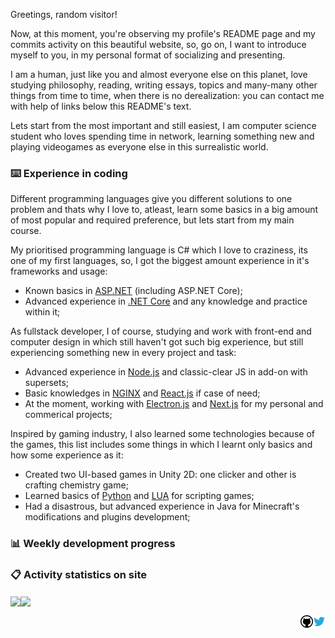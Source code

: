 Greetings, random visitor!

Now, at this moment, you're observing my profile's README page and my commits activity on this beautiful website, so, go on, I want to introduce myself to you, in my personal format of socializing and presenting.

I am a human, just like you and almost everyone else on this planet, love studying philosophy, reading, writing essays, topics and many-many other things from time to time, when there is no derealization: you can contact me with help of links below this README's text.

Lets start from the most important and still easiest, I am computer science student who loves spending time in network, learning something new and playing videogames as everyone else in this surrealistic world.

### ⌨️ Experience in coding

Different programming languages give you different solutions to one problem and thats why I love to, atleast, learn some basics in a big amount of most popular and required preference, but lets start from my main course.

My prioritised programming language is C# which I love to craziness, its one of my first languages, so, I got the biggest amount experience in it's frameworks and usage:

- Known basics in [ASP.NET](https://dotnet.microsoft.com/en-us/apps/aspnet/) (including ASP.NET Core);
- Advanced experience in [.NET Core](https://dotnet.microsoft.com/) and any knowledge and practice within it;

As fullstack developer, I of course, studying and work with front-end and computer design in which still haven't got such big experience, but still experiencing something new in every project and task:

- Advanced experience in [Node.js](https://nodejs.org/) and classic-clear JS in add-on with supersets;
- Basic knowledges in [NGINX](https://nginx.org/) and [React.js](https://reactjs.org/) if case of need;
- At the moment, working with [Electron.js](https://electronjs.org/) and [Next.js](https://nextjs.org/) for my personal and commerical projects;

Inspired by gaming industry, I also learned some technologies because of the games, this list includes some things in which I learnt only basics and how some experience as it:

- Created two UI-based games in Unity 2D: one clicker and other is crafting chemistry game;
- Learned basics of [Python](https://www.python.org/) and [LUA](http://www.lua.org/) for scripting games;
- Had a disastrous, but advanced experience in Java for Minecraft's modifications and plugins development;

### 📊 Weekly development progress

<!--START_SECTION:waka-->
<!--END_SECTION:waka-->

### 📋 Activity statistics on site

<img align="center" src="https://github-readme-stats.vercel.app/api?username=Falcion&bg_color=30,e96443,904e95&title_color=fff&custom_title=Git%20activity%20(Falcion):&text_color=fff&include_all_commits=true&hide_border=true"/><img align="center" src="https://github-readme-stats.vercel.app/api/top-langs/?username=Falcion&bg_color=30,e96443,904e95&title_color=fff&custom_title=Languages%20top:&text_color=fff&include_all_commits=true&hide_border=true">

<a href="https://twitter.com/@FalcionDEV/">
  <img src=".img/twitter.svg" width=20 align="right" alt="-" title="Twitter"/>
</a>
<a href="https://github.com/Falcion/Falcion/issues/">
  <img src=".img/gitpage.svg" width=20 align="right" alt="-" title="Issues on this page"/>
</a>
